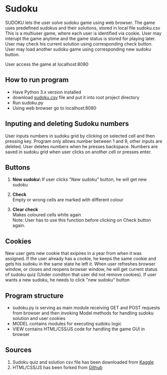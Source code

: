 # Sudoku
SUDOKU lets the user solve sudoku game using web browser.
The game uses predefined sudokus and their solutions, stored in local file sudoku.csv
This is a multiuser game, where each user is identified via cookie.
User may interupt the game anytime and the game status is stored for playing later.
User may check his current solution using corresponding check button.
User may load another sudoku game using corresponding new sudoku button.

User access the game at localhost:8080

## How to run program
- Have Python 3.x version installed
- download [sudoku.csv](https://www.kaggle.com/bryanpark/sudoku/data) file and put it into root project directory
- Run sudoku.py
- Using web browser go to localhost:8080

## Inputing and deleting Sudoku numbers
User inputs numbers in sudoku grid by clicking on selected cell and then pressing key. Program only allows number between 1 and 9, other inputs are deleted. User deletes numbers when he presses backspace. Numbers are saved in sudoku grid when user clicks on another cell or presses enter.

## Buttons
1. **New sudoku**\ 
If user clicks "New sudoku" button, he will get new sudoku

2. **Check**\
Empty or wrong cells are marked with different colour

3. **Clear check**\
Makes coloured cells white again\
Note: User has to use this function before clicking on Check button again.

## Cookies
New user gets new cookie that exipires in a year from when it was assigned.
If the user already has a cookie, he keeps the same cookie and gets his sudoku in the same state he left it.
When user refreshes browser window, or closes and reopens browser window, he will get current status of sudoku quiz (Under conditon that user did not remove cookies). If user wants a new sudoku, he needs to click "new sudoku" button

## Program structure
- sudoku.py is serving as main module receiving GET and POST requests from browser and then invoking Model methods for handling sudoku solution and user cookies
- MODEL contains modules for executing sudoku logic
- VIEW contains HTML/CSS/JS code for handling the game GUI in browser

## Sources
1. Sudoku quiz and solution csv file has been downloaded from [Kaggle](https://www.kaggle.com/bryanpark/sudoku/data)
2. HTML/CSS/JS has been forked from [Github](https://github.com/pocketjoso/sudokuJS)


